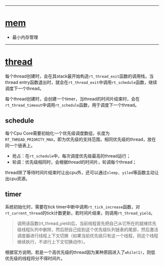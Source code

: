 
---
# [mem](https://www.rt-thread.org/document/site/programming-manual/memory/memory/)

- 最小内存管理


---
# [thread](https://www.rt-thread.org/document/site/programming-manual/thread/thread/)

每个thread创建时，会在其stack最开始构造`rt_thread_exit`函数的调用栈，当thread entry函数退出时，就会在`rt_thread_exit`中调用`rt_schedule`函数，继续调度下一个thread。

每个thread创建时，会创建一个timer，当thread的时间片结束时，会在`rt_thread_timeout`中调用`rt_schedule`函数，用于调度下一个thread。

## schedule

每个Cpu Core需要初始化一个优先级调度数组，长度为`RT_THREAD_PRIORITY_MAX`，即为优先级的支持范围，相同优先级的thread，放在同一个链表上。

 - 抢占：在`rt_schedule`中，每次调度优先级最高的thread运行；
 - 轮调：优先级相同时，会根据thread的时间片，轮调每个thread；

thread除了等待时间片结束时让出cpu外，还可以通过`sleep, yiled`等函数主动让出cpu资源。

## timer

系统初始化时，需要在tick timer中断中调用`rt_tick_increase`函数，对`rt_current_thread`的tick计数更新，若时间片结束，则调用`rt_thread_yield`。

> 调用该函数(rt_thread_yield)后，当前线程首先把自己从它所在的就绪优先级线程队列中删除，然后把自己挂到这个优先级队列链表的尾部，然后激活调度器进行线程上下文切换（如果当前优先级只有这一个线程，则这个线程继续执行，不进行上下文切换动作）。

根据官方说明，若是一个高优先级的thread因为某种原因进入了`while(1)`，则低优先级的线程将分不得时间片。
